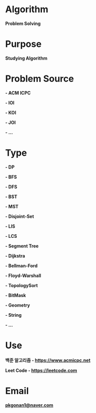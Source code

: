 # Algorithm
**Problem Solving**


# Purpose
**Studying Algorithm**


# Problem Source
**- ACM ICPC**

**- IOI**

**- KOI**

**- JOI**

**- ...**


# Type
**- DP**

**- BFS**

**- DFS**

**- BST**

**- MST**

**- Disjoint-Set**

**- LIS**

**- LCS**

**- Segment Tree**

**- Dijkstra**

**- Bellman-Ford**

**- Floyd-Warshall**

**- TopologySort**

**- BitMask**

**- Geometry**

**- String**

**- ...**


# Use
**백준 알고리즘 - https://www.acmicpc.net**

**Leet Code - https://leetcode.com**


# Email
**pkgonan1@naver.com**